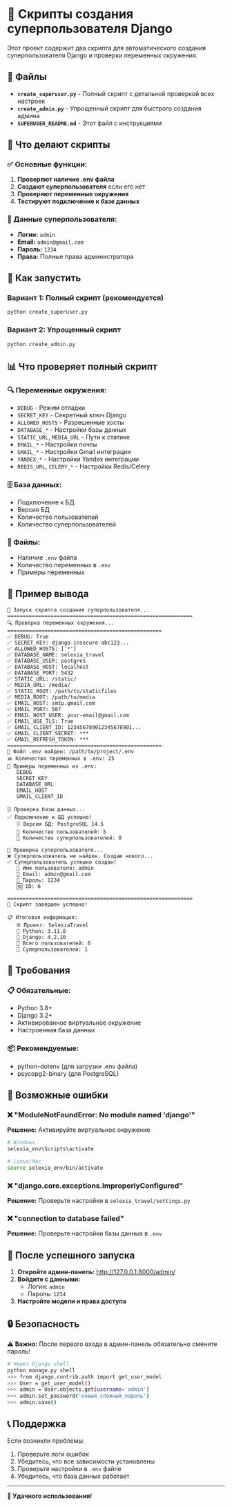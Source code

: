 # 🚀 Скрипты создания суперпользователя Django

Этот проект содержит два скрипта для автоматического создания суперпользователя Django и проверки переменных окружения.

## 📁 Файлы

- **`create_superuser.py`** - Полный скрипт с детальной проверкой всех настроек
- **`create_admin.py`** - Упрощенный скрипт для быстрого создания админа
- **`SUPERUSER_README.md`** - Этот файл с инструкциями

## 🎯 Что делают скрипты

### ✅ Основные функции:
1. **Проверяют наличие .env файла**
2. **Создают суперпользователя** если его нет
3. **Проверяют переменные окружения**
4. **Тестируют подключение к базе данных**

### 👤 Данные суперпользователя:
- **Логин:** `admin`
- **Email:** `admin@gmail.com`
- **Пароль:** `1234`
- **Права:** Полные права администратора

## 🚀 Как запустить

### Вариант 1: Полный скрипт (рекомендуется)
```bash
python create_superuser.py
```

### Вариант 2: Упрощенный скрипт
```bash
python create_admin.py
```

## 📊 Что проверяет полный скрипт

### 🔍 Переменные окружения:
- `DEBUG` - Режим отладки
- `SECRET_KEY` - Секретный ключ Django
- `ALLOWED_HOSTS` - Разрешенные хосты
- `DATABASE_*` - Настройки базы данных
- `STATIC_URL`, `MEDIA_URL` - Пути к статике
- `EMAIL_*` - Настройки почты
- `GMAIL_*` - Настройки Gmail интеграции
- `YANDEX_*` - Настройки Yandex интеграции
- `REDIS_URL`, `CELERY_*` - Настройки Redis/Celery

### 🗄️ База данных:
- Подключение к БД
- Версия БД
- Количество пользователей
- Количество суперпользователей

### 📁 Файлы:
- Наличие `.env` файла
- Количество переменных в `.env`
- Примеры переменных

## 🎨 Пример вывода

```
🚀 Запуск скрипта создания суперпользователя...
============================================================
🔍 Проверка переменных окружения...
==================================================
✅ DEBUG: True
✅ SECRET_KEY: django-insecure-abc123...
✅ ALLOWED_HOSTS: ['*']
✅ DATABASE_NAME: selexia_travel
✅ DATABASE_USER: postgres
✅ DATABASE_HOST: localhost
✅ DATABASE_PORT: 5432
✅ STATIC_URL: /static/
✅ MEDIA_URL: /media/
✅ STATIC_ROOT: /path/to/staticfiles
✅ MEDIA_ROOT: /path/to/media
✅ EMAIL_HOST: smtp.gmail.com
✅ EMAIL_PORT: 587
✅ EMAIL_HOST_USER: your-email@gmail.com
✅ EMAIL_USE_TLS: True
✅ GMAIL_CLIENT_ID: 123456789012345678901...
✅ GMAIL_CLIENT_SECRET: ***
✅ GMAIL_REFRESH_TOKEN: ***
==================================================
📁 Файл .env найден: /path/to/project/.env
📊 Количество переменных в .env: 25
🔐 Примеры переменных из .env:
   DEBUG
   SECRET_KEY
   DATABASE_URL
   EMAIL_HOST
   GMAIL_CLIENT_ID

🗄️ Проверка базы данных...
✅ Подключение к БД успешно!
   🗄️ Версия БД: PostgreSQL 14.5
   👥 Количество пользователей: 5
   👑 Количество суперпользователей: 0

👤 Проверка суперпользователя...
❌ Суперпользователь не найден. Создаю нового...
✅ Суперпользователь успешно создан!
   👑 Имя пользователя: admin
   📧 Email: admin@gmail.com
   🔑 Пароль: 1234
   🆔 ID: 6

============================================================
🎉 Скрипт завершен успешно!

📋 Итоговая информация:
   🌐 Проект: SelexiaTravel
   🐍 Python: 3.11.8
   🎯 Django: 4.2.10
   👥 Всего пользователей: 6
   👑 Суперпользователей: 1
```

## 🔧 Требования

### 📋 Обязательные:
- Python 3.8+
- Django 3.2+
- Активированное виртуальное окружение
- Настроенная база данных

### 📦 Рекомендуемые:
- python-dotenv (для загрузки .env файла)
- psycopg2-binary (для PostgreSQL)

## 🚨 Возможные ошибки

### ❌ "ModuleNotFoundError: No module named 'django'"
**Решение:** Активируйте виртуальное окружение
```bash
# Windows
selexia_env\Scripts\activate

# Linux/Mac
source selexia_env/bin/activate
```

### ❌ "django.core.exceptions.ImproperlyConfigured"
**Решение:** Проверьте настройки в `selexia_travel/settings.py`

### ❌ "connection to database failed"
**Решение:** Проверьте настройки базы данных в `.env`

## 🎯 После успешного запуска

1. **Откройте админ-панель:** http://127.0.0.1:8000/admin/
2. **Войдите с данными:**
   - Логин: `admin`
   - Пароль: `1234`
3. **Настройте модели и права доступа**

## 🔒 Безопасность

⚠️ **Важно:** После первого входа в админ-панель обязательно смените пароль!

```bash
# Через Django shell
python manage.py shell
>>> from django.contrib.auth import get_user_model
>>> User = get_user_model()
>>> admin = User.objects.get(username='admin')
>>> admin.set_password('новый_сложный_пароль')
>>> admin.save()
```

## 📞 Поддержка

Если возникли проблемы:
1. Проверьте логи ошибок
2. Убедитесь, что все зависимости установлены
3. Проверьте настройки в `.env` файле
4. Убедитесь, что база данных работает

---

**🎉 Удачного использования!**
